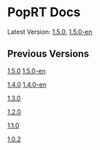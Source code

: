 # PopRT Docs

Latest Version: [1.5.0](https://graphcore.github.io/PopRT/1.5.0), [1.5.0-en](https://graphcore.github.io/PopRT/1.5.0-en)

## Previous Versions

[1.5.0](https://graphcore.github.io/PopRT/1.5.0)
[1.5.0-en](https://graphcore.github.io/PopRT/1.5.0-en)

[1.4.0](https://graphcore.github.io/PopRT/1.4.0)
[1.4.0-en](https://graphcore.github.io/PopRT/1.4.0-en)

[1.3.0](https://graphcore.github.io/PopRT/1.3.0)

[1.2.0](https://graphcore.github.io/PopRT/1.2.0)

[1.1.0](https://graphcore.github.io/PopRT/1.1.0)

[1.0.2](https://graphcore.github.io/PopRT/1.0.2)

<!--
# generate index.html by:
pandoc -f markdown -t html -o index.html README.md
-->
